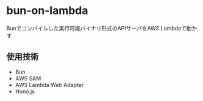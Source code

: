 # bun-on-lambda

Bunでコンパイルした実行可能バイナリ形式のAPIサーバをAWS Lambdaで動かす

## 使用技術

- Bun
- AWS SAM
- AWS Lambda Web Adapter
- Hono.js